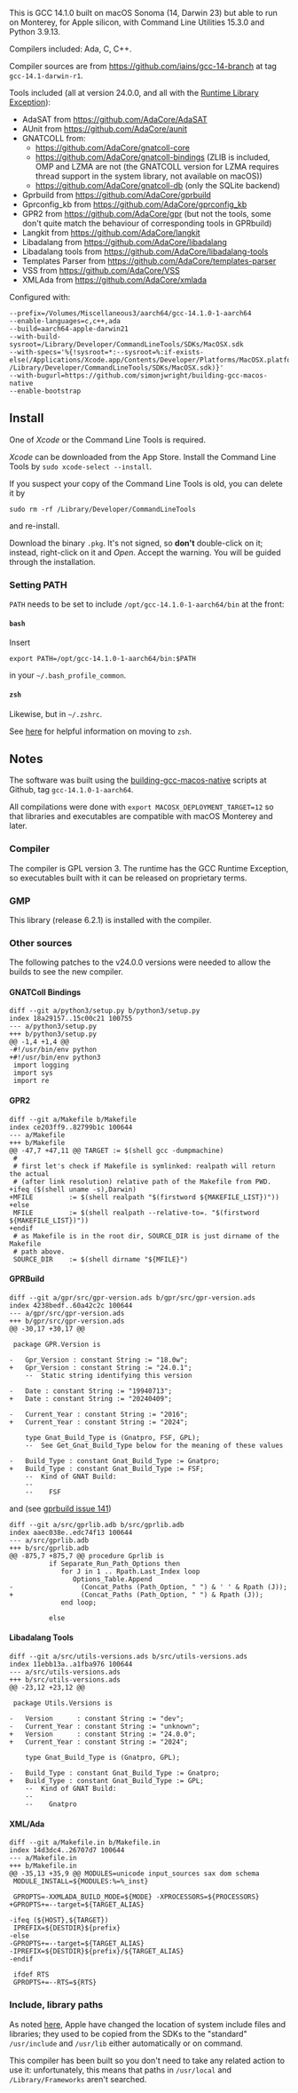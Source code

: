This is GCC 14.1.0 built on macOS Sonoma (14, Darwin 23) but able to run on Monterey, for Apple silicon, with Command Line Utilities 15.3.0 and Python 3.9.13.

Compilers included: Ada, C, C++.

Compiler sources are from https://github.com/iains/gcc-14-branch at tag `gcc-14.1-darwin-r1`.
 
Tools included (all at version 24.0.0, and all with the  [Runtime Library Exception][RLE]):

* AdaSAT from https://github.com/AdaCore/AdaSAT
* AUnit from https://github.com/AdaCore/aunit
* GNATCOLL from:
  * https://github.com/AdaCore/gnatcoll-core
  * https://github.com/AdaCore/gnatcoll-bindings (ZLIB is included, OMP and LZMA are not (the GNATCOLL version for LZMA requires thread support in the system library, not available on macOS))
  * https://github.com/AdaCore/gnatcoll-db (only the SQLite backend)
* Gprbuild from https://github.com/AdaCore/gprbuild
* Gprconfig\_kb from https://github.com/AdaCore/gprconfig_kb
* GPR2 from https://github.com/AdaCore/gpr (but not the tools, some don't quite match the behaviour of corresponding tools in GPRbuild)
* Langkit from https://github.com/AdaCore/langkit
* Libadalang from https://github.com/AdaCore/libadalang
* Libadalang tools from https://github.com/AdaCore/libadalang-tools
* Templates Parser from  https://github.com/AdaCore/templates-parser
* VSS from https://github.com/AdaCore/VSS
* XMLAda from https://github.com/AdaCore/xmlada

Configured with:
```
--prefix=/Volumes/Miscellaneous3/aarch64/gcc-14.1.0-1-aarch64
--enable-languages=c,c++,ada
--build=aarch64-apple-darwin21
--with-build-sysroot=/Library/Developer/CommandLineTools/SDKs/MacOSX.sdk
--with-specs='%{!sysroot=*:--sysroot=%:if-exists-else(/Applications/Xcode.app/Contents/Developer/Platforms/MacOSX.platform/Developer/SDKs/MacOSX.sdk /Library/Developer/CommandLineTools/SDKs/MacOSX.sdk)}'
--with-bugurl=https://github.com/simonjwright/building-gcc-macos-native
--enable-bootstrap
```

[RLE]: http://www.gnu.org/licenses/gcc-exception-faq.html

## Install ##

One of _Xcode_ or the Command Line Tools is required.

_Xcode_ can be downloaded from the App Store.
Install the Command Line Tools by `sudo xcode-select --install`.

If you suspect your copy of the Command Line Tools is old, you can delete it by
```
sudo rm -rf /Library/Developer/CommandLineTools
```
and re-install.

Download the binary `.pkg`. It's not signed, so **don't** double-click on it; instead, right-click on it and _Open_. Accept the warning. You will be guided through the installation.

### Setting PATH ###

`PATH` needs to be set to include `/opt/gcc-14.1.0-1-aarch64/bin` at the front:

#### `bash` ####

Insert
```
export PATH=/opt/gcc-14.1.0-1-aarch64/bin:$PATH
```
in your `~/.bash_profile_common`.

#### `zsh` ####

Likewise, but in `~/.zshrc`.

See [here][ZSH] for helpful information on moving to `zsh`.

[ZSH]: https://scriptingosx.com/2019/06/moving-to-zsh/

## Notes ##

The software was built using the [building-gcc-macos-native][BUILDING] scripts at Github, tag `gcc-14.1.0-1-aarch64`.

All compilations were done with `export MACOSX_DEPLOYMENT_TARGET=12` so that libraries and executables are compatible with macOS Monterey and later.

[BUILDING]:https://github.com/simonjwright/building-gcc-macos-native

### Compiler ###

The compiler is GPL version 3. The runtime has the GCC Runtime Exception, so executables built with it can be released on proprietary terms.

### GMP ###

This library (release 6.2.1) is installed with the compiler.

### Other sources ###

The following patches to the v24.0.0 versions were needed to allow the builds to see the new compiler.

#### GNATColl Bindings

```
diff --git a/python3/setup.py b/python3/setup.py
index 18a29157..15c00c21 100755
--- a/python3/setup.py
+++ b/python3/setup.py
@@ -1,4 +1,4 @@
-#!/usr/bin/env python
+#!/usr/bin/env python3
 import logging
 import sys
 import re
```

#### GPR2

```
diff --git a/Makefile b/Makefile
index ce203ff9..82799b1c 100644
--- a/Makefile
+++ b/Makefile
@@ -47,7 +47,11 @@ TARGET := $(shell gcc -dumpmachine)
 #
 # first let's check if Makefile is symlinked: realpath will return the actual
 # (after link resolution) relative path of the Makefile from PWD.
+ifeq ($(shell uname -s),Darwin)
+MFILE         := $(shell realpath "$(firstword ${MAKEFILE_LIST})"))
+else
 MFILE         := $(shell realpath --relative-to=. "$(firstword ${MAKEFILE_LIST})"))
+endif
 # as Makefile is in the root dir, SOURCE_DIR is just dirname of the Makefile
 # path above.
 SOURCE_DIR    := $(shell dirname "${MFILE}")
```

#### GPRBuild

```
diff --git a/gpr/src/gpr-version.ads b/gpr/src/gpr-version.ads
index 4238bedf..60a42c2c 100644
--- a/gpr/src/gpr-version.ads
+++ b/gpr/src/gpr-version.ads
@@ -30,17 +30,17 @@
 
 package GPR.Version is
 
-   Gpr_Version : constant String := "18.0w";
+   Gpr_Version : constant String := "24.0.1";
    --  Static string identifying this version
 
-   Date : constant String := "19940713";
+   Date : constant String := "20240409";
 
-   Current_Year : constant String := "2016";
+   Current_Year : constant String := "2024";
 
    type Gnat_Build_Type is (Gnatpro, FSF, GPL);
    --  See Get_Gnat_Build_Type below for the meaning of these values
 
-   Build_Type : constant Gnat_Build_Type := Gnatpro;
+   Build_Type : constant Gnat_Build_Type := FSF;
    --  Kind of GNAT Build:
    --
    --    FSF
```

and (see [gprbuild issue 141](https://github.com/AdaCore/gprbuild/issues/141))

```
diff --git a/src/gprlib.adb b/src/gprlib.adb
index aaec038e..edc74f13 100644
--- a/src/gprlib.adb
+++ b/src/gprlib.adb
@@ -875,7 +875,7 @@ procedure Gprlib is
          if Separate_Run_Path_Options then
             for J in 1 .. Rpath.Last_Index loop
                Options_Table.Append
-                 (Concat_Paths (Path_Option, " ") & ' ' & Rpath (J));
+                 (Concat_Paths (Path_Option, " ") & Rpath (J));
             end loop;
 
          else
```

#### Libadalang Tools ####

```
diff --git a/src/utils-versions.ads b/src/utils-versions.ads
index 11ebb13a..a1fba976 100644
--- a/src/utils-versions.ads
+++ b/src/utils-versions.ads
@@ -23,12 +23,12 @@
 
 package Utils.Versions is
 
-   Version      : constant String := "dev";
-   Current_Year : constant String := "unknown";
+   Version      : constant String := "24.0.0";
+   Current_Year : constant String := "2024";
 
    type Gnat_Build_Type is (Gnatpro, GPL);
 
-   Build_Type : constant Gnat_Build_Type := Gnatpro;
+   Build_Type : constant Gnat_Build_Type := GPL;
    --  Kind of GNAT Build:
    --
    --    Gnatpro
```

#### XML/Ada ####

```
diff --git a/Makefile.in b/Makefile.in
index 14d3dc4..26707d7 100644
--- a/Makefile.in
+++ b/Makefile.in
@@ -35,13 +35,9 @@ MODULES=unicode input_sources sax dom schema
 MODULE_INSTALL=${MODULES:%=%_inst}
 
 GPROPTS=-XXMLADA_BUILD_MODE=${MODE} -XPROCESSORS=${PROCESSORS}
+GPROPTS+=--target=${TARGET_ALIAS}
 
-ifeq (${HOST},${TARGET})
 IPREFIX=${DESTDIR}${prefix}
-else
-GPROPTS+=--target=${TARGET_ALIAS}
-IPREFIX=${DESTDIR}${prefix}/${TARGET_ALIAS}
-endif
 
 ifdef RTS
 GPROPTS+=--RTS=${RTS}
```

### Include, library paths ###

As noted [here][SDKS], Apple have changed the location of system include files and libraries; they used to be copied from the SDKs to the "standard" `/usr/include` and `/usr/lib` either automatically or on command.

This compiler has been built so you don't need to take any related action to use it: unfortunately, this means that paths in `/usr/local` and `/Library/Frameworks` aren't searched.

[SDKS]: https://forward-in-code.blogspot.com/2022/03/which-sdk-choices-choices.html
